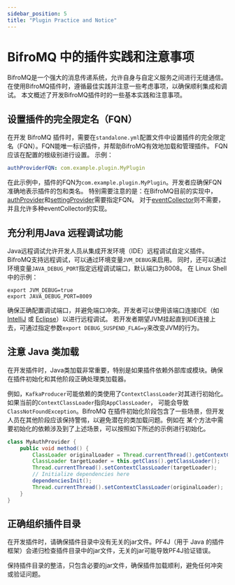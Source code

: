 ```yaml
---
sidebar_position: 5
title: "Plugin Practice and Notice"
---
```

# BifroMQ 中的插件实践和注意事项
BifroMQ是一个强大的消息传递系统，允许自身与自定义服务之间进行无缝通信。在使用BifroMQ插件时，遵循最佳实践并注意一些考虑事项，以确保顺利集成和调试。
本文概述了开发BifroMQ插件时的一些基本实践和注意事项。
## 设置插件的完全限定名（FQN）
在开发 BifroMQ 插件时，需要在`standalone.yml`配置文件中设置插件的完全限定名（FQN）。FQN能唯一标识插件，并帮助BifroMQ有效地加载和管理插件。
FQN应该在配置的根级别进行设置。
示例：
```yaml
authProviderFQN: com.example.plugin.MyPlugin
```
在此示例中，插件的FQN为`com.example.plugin.MyPlugin`。开发者应确保FQN准确地表示插件的包和类名。
特别需要注意的是：在BifroMQ目前的实现中，[authProvider](2_auth_provider.md)和[settingProvider](4_setting_provider.md)需要指定FQN。
对于[eventCollector](3_event_collector.md)则不需要，并且允许多种eventCollector的实现。
## 充分利用Java 远程调试功能
Java远程调试允许开发人员从集成开发环境（IDE）远程调试自定义插件。BifroMQ支持远程调试，可以通过环境变量`JVM_DEBUG`来启用。
同时，还可以通过环境变量`JAVA_DEBUG_PORT`指定远程调试端口，默认端口为8008。
在 Linux Shell 中的示例：
```shell
export JVM_DEBUG=true
export JAVA_DEBUG_PORT=8009
```
确保正确配置调试端口，并避免端口冲突。开发者可以使用该端口连接IDE（如[IntelliJ](https://www.jetbrains.com/help/idea/tutorial-remote-debug.html) 
或 [Eclipse](https://www.eclipse.org/community/eclipse_newsletter/2017/june/article1.php)）以进行远程调试。
若开发者期望JVM挂起直到IDE连接上去，可通过指定参数`export DEBUG_SUSPEND_FLAG=y`来改变JVM的行为。
## 注意 Java 类加载
在开发插件时，Java类加载非常重要，特别是如果插件依赖外部库或模块。确保在插件初始化和其他阶段正确处理类加载器。

例如，`KafkaProducer`可能依赖的类使用了`ContextClassLoader`对其进行初始化。如果当前的`ContextClassLoader`指向`AppClassLoader`，
可能会导致`ClassNotFoundException`。BifroMQ 在插件初始化阶段包含了一些场景，但开发人员在其他阶段应该保持警惕，以避免潜在的类加载问题。例如在
某个方法中需要初始化的依赖涉及到了上述场景，可以按照如下所述的示例进行初始化。
```java
class MyAuthProvider {
    public void method() {
        ClassLoader originalLoader = Thread.currentThread().getContextClassLoader();
        ClassLoader targetLoader = this.getClass().getClassLoader();
        Thread.currentThread().setContextClassLoader(targetLoader);
        // Initialize dependencies here
        dependenciesInit();
        Thread.currentThread().setContextClassLoader(originalLoader);
    }
}
```
## 正确组织插件目录
在开发插件时，请确保插件目录中没有无关的jar文件。PF4J（用于 Java 的插件框架）会递归检查插件目录中的jar文件，无关的jar可能导致PF4J验证错误。

保持插件目录的整洁，只包含必要的jar文件，确保插件加载顺利，避免任何冲突或验证问题。